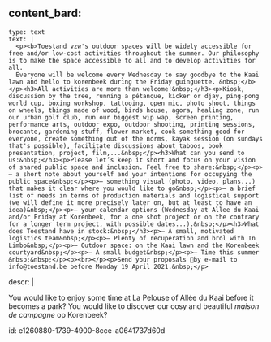 content_bard:
  -
    type: text
    text: |
      <p><b>Toestand vzw's outdoor spaces will be widely accessible for free and/or low-cost activities throughout the summer. Our philosophy is to make the space accessible to all and to develop activities for all. 
      Everyone will be welcome every Wednesday to say goodbye to the Kaai lawn and hello to korenbeek during the Friday guinguette. &nbsp;</b></p><h3>All activities are more than welcome!&nbsp;</h3><p>Kiosk, discussion by the tree, running a pétanque, kicker or djay, ping-pong world cup, boxing workshop, tattooing, open mic, photo shoot, things on wheels, things made of wood, birds house, agora, healing zone, run our urban golf club, run our biggest wip wap, screen printing, performance arts, outdoor expo, outdoor shooting, printing sessions, brocante, gardening stuff, flower market, cook something good for everyone, create something out of the norms, kayak session (on sundays that's possible), facilitate discussions about taboos, book presentation, project, film,...&nbsp;</p><h3>What can you send to us:&nbsp;</h3><p>Please let’s keep it short and focus on your vision of shared public space and inclusion. Feel free to share:&nbsp;</p><p>— a short note about yourself and your intentions for occupying the public space&nbsp;</p><p>— something visual (photo, video, plans...) that makes it clear where you would like to go&nbsp;</p><p>— a brief list of needs in terms of production materials and logistical support (we will define it more precisely later on, but at least to have an idea)&nbsp;</p><p>— your calendar options (Wednesday at Allee du Kaai and/or Friday at Korenbeek, for a one shot project or on the contrary for a longer term project, with possible dates...).&nbsp;</p><h3>What does Toestand have in stock:&nbsp;</h3><p>— A small, motivated logistics team&nbsp;</p><p>— Plenty of recuperation and brol with In Limbo&nbsp;</p><p>— Outdoor space: on the Kaai lawn and the Korenbeek courtyard&nbsp;</p><p>— A small budget&nbsp;</p><p>— Time this summer &nbsp;&nbsp;</p><p><br></p><p>Send your proposals by e-mail to info@toestand.be before Monday 19 April 2021.&nbsp;</p>
      
descr: |
  <p>You would like to enjoy some time at La Pelouse of Allée du Kaai before it becomes a park? You would like to discover our cosy and beautiful <em>maison de campagne</em> op Korenbeek?<br>
  </p>
  <p><strong><span class="redactor-invisible-space"></span></strong>
  </p>
  
id: e1260880-1739-4900-8cce-a0641737d60d
